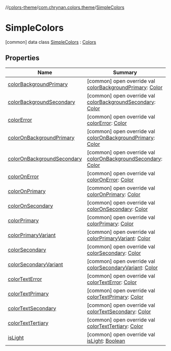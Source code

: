 //[colors-theme](../../../index.md)/[com.chrynan.colors.theme](../index.md)/[SimpleColors](index.md)



# SimpleColors  
 [common] data class [SimpleColors](index.md) : [Colors](../-colors/index.md)   


## Properties  
  
|  Name |  Summary | 
|---|---|
| <a name="com.chrynan.colors.theme/SimpleColors/colorBackgroundPrimary/#/PointingToDeclaration/"></a>[colorBackgroundPrimary](color-background-primary.md)| <a name="com.chrynan.colors.theme/SimpleColors/colorBackgroundPrimary/#/PointingToDeclaration/"></a> [common] open override val [colorBackgroundPrimary](color-background-primary.md): [Color](../../../../colors-core/colors-core/com.chrynan.colors/-color/index.md)   <br>|
| <a name="com.chrynan.colors.theme/SimpleColors/colorBackgroundSecondary/#/PointingToDeclaration/"></a>[colorBackgroundSecondary](color-background-secondary.md)| <a name="com.chrynan.colors.theme/SimpleColors/colorBackgroundSecondary/#/PointingToDeclaration/"></a> [common] open override val [colorBackgroundSecondary](color-background-secondary.md): [Color](../../../../colors-core/colors-core/com.chrynan.colors/-color/index.md)   <br>|
| <a name="com.chrynan.colors.theme/SimpleColors/colorError/#/PointingToDeclaration/"></a>[colorError](color-error.md)| <a name="com.chrynan.colors.theme/SimpleColors/colorError/#/PointingToDeclaration/"></a> [common] open override val [colorError](color-error.md): [Color](../../../../colors-core/colors-core/com.chrynan.colors/-color/index.md)   <br>|
| <a name="com.chrynan.colors.theme/SimpleColors/colorOnBackgroundPrimary/#/PointingToDeclaration/"></a>[colorOnBackgroundPrimary](color-on-background-primary.md)| <a name="com.chrynan.colors.theme/SimpleColors/colorOnBackgroundPrimary/#/PointingToDeclaration/"></a> [common] open override val [colorOnBackgroundPrimary](color-on-background-primary.md): [Color](../../../../colors-core/colors-core/com.chrynan.colors/-color/index.md)   <br>|
| <a name="com.chrynan.colors.theme/SimpleColors/colorOnBackgroundSecondary/#/PointingToDeclaration/"></a>[colorOnBackgroundSecondary](color-on-background-secondary.md)| <a name="com.chrynan.colors.theme/SimpleColors/colorOnBackgroundSecondary/#/PointingToDeclaration/"></a> [common] open override val [colorOnBackgroundSecondary](color-on-background-secondary.md): [Color](../../../../colors-core/colors-core/com.chrynan.colors/-color/index.md)   <br>|
| <a name="com.chrynan.colors.theme/SimpleColors/colorOnError/#/PointingToDeclaration/"></a>[colorOnError](color-on-error.md)| <a name="com.chrynan.colors.theme/SimpleColors/colorOnError/#/PointingToDeclaration/"></a> [common] open override val [colorOnError](color-on-error.md): [Color](../../../../colors-core/colors-core/com.chrynan.colors/-color/index.md)   <br>|
| <a name="com.chrynan.colors.theme/SimpleColors/colorOnPrimary/#/PointingToDeclaration/"></a>[colorOnPrimary](color-on-primary.md)| <a name="com.chrynan.colors.theme/SimpleColors/colorOnPrimary/#/PointingToDeclaration/"></a> [common] open override val [colorOnPrimary](color-on-primary.md): [Color](../../../../colors-core/colors-core/com.chrynan.colors/-color/index.md)   <br>|
| <a name="com.chrynan.colors.theme/SimpleColors/colorOnSecondary/#/PointingToDeclaration/"></a>[colorOnSecondary](color-on-secondary.md)| <a name="com.chrynan.colors.theme/SimpleColors/colorOnSecondary/#/PointingToDeclaration/"></a> [common] open override val [colorOnSecondary](color-on-secondary.md): [Color](../../../../colors-core/colors-core/com.chrynan.colors/-color/index.md)   <br>|
| <a name="com.chrynan.colors.theme/SimpleColors/colorPrimary/#/PointingToDeclaration/"></a>[colorPrimary](color-primary.md)| <a name="com.chrynan.colors.theme/SimpleColors/colorPrimary/#/PointingToDeclaration/"></a> [common] open override val [colorPrimary](color-primary.md): [Color](../../../../colors-core/colors-core/com.chrynan.colors/-color/index.md)   <br>|
| <a name="com.chrynan.colors.theme/SimpleColors/colorPrimaryVariant/#/PointingToDeclaration/"></a>[colorPrimaryVariant](color-primary-variant.md)| <a name="com.chrynan.colors.theme/SimpleColors/colorPrimaryVariant/#/PointingToDeclaration/"></a> [common] open override val [colorPrimaryVariant](color-primary-variant.md): [Color](../../../../colors-core/colors-core/com.chrynan.colors/-color/index.md)   <br>|
| <a name="com.chrynan.colors.theme/SimpleColors/colorSecondary/#/PointingToDeclaration/"></a>[colorSecondary](color-secondary.md)| <a name="com.chrynan.colors.theme/SimpleColors/colorSecondary/#/PointingToDeclaration/"></a> [common] open override val [colorSecondary](color-secondary.md): [Color](../../../../colors-core/colors-core/com.chrynan.colors/-color/index.md)   <br>|
| <a name="com.chrynan.colors.theme/SimpleColors/colorSecondaryVariant/#/PointingToDeclaration/"></a>[colorSecondaryVariant](color-secondary-variant.md)| <a name="com.chrynan.colors.theme/SimpleColors/colorSecondaryVariant/#/PointingToDeclaration/"></a> [common] open override val [colorSecondaryVariant](color-secondary-variant.md): [Color](../../../../colors-core/colors-core/com.chrynan.colors/-color/index.md)   <br>|
| <a name="com.chrynan.colors.theme/SimpleColors/colorTextError/#/PointingToDeclaration/"></a>[colorTextError](color-text-error.md)| <a name="com.chrynan.colors.theme/SimpleColors/colorTextError/#/PointingToDeclaration/"></a> [common] open override val [colorTextError](color-text-error.md): [Color](../../../../colors-core/colors-core/com.chrynan.colors/-color/index.md)   <br>|
| <a name="com.chrynan.colors.theme/SimpleColors/colorTextPrimary/#/PointingToDeclaration/"></a>[colorTextPrimary](color-text-primary.md)| <a name="com.chrynan.colors.theme/SimpleColors/colorTextPrimary/#/PointingToDeclaration/"></a> [common] open override val [colorTextPrimary](color-text-primary.md): [Color](../../../../colors-core/colors-core/com.chrynan.colors/-color/index.md)   <br>|
| <a name="com.chrynan.colors.theme/SimpleColors/colorTextSecondary/#/PointingToDeclaration/"></a>[colorTextSecondary](color-text-secondary.md)| <a name="com.chrynan.colors.theme/SimpleColors/colorTextSecondary/#/PointingToDeclaration/"></a> [common] open override val [colorTextSecondary](color-text-secondary.md): [Color](../../../../colors-core/colors-core/com.chrynan.colors/-color/index.md)   <br>|
| <a name="com.chrynan.colors.theme/SimpleColors/colorTextTertiary/#/PointingToDeclaration/"></a>[colorTextTertiary](color-text-tertiary.md)| <a name="com.chrynan.colors.theme/SimpleColors/colorTextTertiary/#/PointingToDeclaration/"></a> [common] open override val [colorTextTertiary](color-text-tertiary.md): [Color](../../../../colors-core/colors-core/com.chrynan.colors/-color/index.md)   <br>|
| <a name="com.chrynan.colors.theme/SimpleColors/isLight/#/PointingToDeclaration/"></a>[isLight](is-light.md)| <a name="com.chrynan.colors.theme/SimpleColors/isLight/#/PointingToDeclaration/"></a> [common] open override val [isLight](is-light.md): [Boolean](https://kotlinlang.org/api/latest/jvm/stdlib/kotlin/-boolean/index.html)   <br>|

